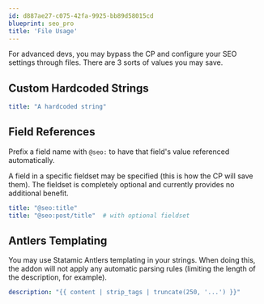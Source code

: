 ```yaml
---
id: d887ae27-c075-42fa-9925-bb89d58015cd
blueprint: seo_pro
title: 'File Usage'
---
```

For advanced devs, you may bypass the CP and configure your SEO settings through files. There are 3 sorts of values you may save.

## Custom Hardcoded Strings

```yaml
title: "A hardcoded string"
```

## Field References

Prefix a field name with `@seo:` to have that field's value referenced automatically.

A field in a specific fieldset may be specified (this is how the CP will save them). The fieldset is completely optional and currently provides no additional benefit.

```yaml
title: "@seo:title"
title: "@seo:post/title"  # with optional fieldset
```

## Antlers Templating

You may use Statamic Antlers templating in your strings. When doing this, the addon will not apply any automatic parsing rules (limiting the length of the description, for example).

```yaml
description: "{{ content | strip_tags | truncate(250, '...') }}"
```